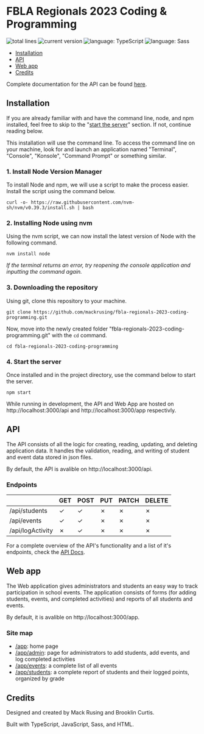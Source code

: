 # FBLA Regionals 2023 Coding & Programming

![total lines](https://img.shields.io/tokei/lines/github/mackrusing/fbla-regionals-2023-coding-programming)
![current version](https://img.shields.io/github/package-json/v/mackrusing/fbla-regionals-2023-coding-programming)
![language: TypeScript](https://img.shields.io/badge/language-TypeScript-blue)
![language: Sass](https://img.shields.io/badge/language-Sass-ff69b4)

-   [Installation](#installation)
-   [API](#api)
-   [Web app](#web-app)
-   [Credits](#credits)

Complete documentation for the API can be found [here](./docs/index.md).

## Installation

If you are already familiar with and have the command line, node, and npm
installed, feel free to skip to the "[start the server](#4-start-the-server)"
section. If not, continue reading below.

This installation will use the command line. To access the command line on your
machine, look for and launch an application named "Terminal", "Console",
"Konsole", "Command Prompt" or something similar.

### 1. Install Node Version Manager

To install Node and npm, we will use a script to make the process easier.
Install the script using the command below.

```
curl -o- https://raw.githubusercontent.com/nvm-sh/nvm/v0.39.3/install.sh | bash
```

### 2. Installing Node using nvm

Using the nvm script, we can now install the latest version of Node with the
following command.

```
nvm install node
```

_If the terminal returns an error, try reopening the console application and
inputting the command again._

### 3. Downloading the repository

Using git, clone this repository to your machine.

```
git clone https://github.com/mackrusing/fbla-regionals-2023-coding-programming.git
```

Now, move into the newly created folder
"fbla-regionals-2023-coding-programming.git" with the `cd` command.

```
cd fbla-regionals-2023-coding-programming
```

### 4. Start the server

Once installed and in the project directory, use the command below to start the
server.

```
npm start
```

While running in development, the API and Web App are hosted on
http://localhost:3000/api and http://localhost:3000/app respectivly.

## API

The API consists of all the logic for creating, reading, updating, and deleting
application data. It handles the validation, reading, and writing of student and
event data stored in json files.

By default, the API is avalible on http://localhost:3000/api.

### Endpoints

|                  | GET | POST | PUT | PATCH | DELETE |
| ---------------- | --- | ---- | --- | ----- | ------ |
| /api/students    | ✓   | ✓    | ✗   | ✗     | ✗      |
| /api/events      | ✓   | ✓    | ✗   | ✗     | ✗      |
| /api/logActivity | ✗   | ✓    | ✗   | ✗     | ✗      |

For a complete overview of the API's functionality and a list of it's endpoints,
check the [API Docs](./docs/index.md).

## Web app

The Web application gives administrators and students an easy way to track
participation in school events. The application consists of forms (for adding
students, events, and completed activities) and reports of all students and
events.

By default, it is avalible on http://localhost:3000/app.

### Site map

-   [/app](http://localhost:3000/app): home page
-   [/app/admin](http://localhost:3000/app/admin): page for administrators to
    add students, add events, and log completed activities
-   [/app/events](http://localhost:3000/app/events): a complete list of all
    events
-   [/app/students](http://localhost:3000/app/students): a complete report of
    students and their logged points, organized by grade

## Credits

Designed and created by Mack Rusing and Brooklin Curtis.

Built with TypeScript, JavaScript, Sass, and HTML.
